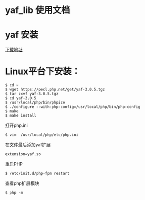 # yaf_lib 使用文档

# yaf 安装

[下载地址](https://pecl.php.net/package/yaf)

# Linux平台下安装：

```shell
$ cd ~
$ wget https://pecl.php.net/get/yaf-3.0.5.tgz
$ tar zxvf yaf-3.0.5.tgz
$ cd yaf-3.0.5
$ /usr/local/php/bin/phpize  
$ ./configure --with-php-config=/usr/local/php/bin/php-config 
$ make
$ make install
```

打开php.ini

```shell
$ vim  /usr/local/php/etc/php.ini
```

在文件最后添加yaf扩展

```shell
extension=yaf.so
```

重启PHP
```shell
$ /etc/init.d/php-fpm restart
```

查看php扩展模块
```shell
$ php -m
```